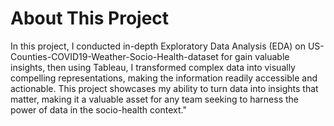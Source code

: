 # About This Project
In this project, I conducted in-depth Exploratory Data Analysis (EDA) on US-Counties-COVID19-Weather-Socio-Health-dataset for gain valuable insights, then using Tableau, I transformed complex data into visually compelling representations, making the information readily accessible and actionable. This project showcases my ability to turn data into insights that matter, making it a valuable asset for any team seeking to harness the power of data in the socio-health context."
